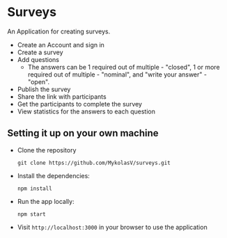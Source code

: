 # Surveys

An Application for creating surveys.

- Create an Account and sign in
- Create a survey
- Add questions
  - The answers can be 1 required out of multiple - "closed", 1 or more required
    out of multiple - "nominal", and "write your answer" - "open".
- Publish the survey
- Share the link with participants
- Get the participants to complete the survey
- View statistics for the answers to each question

## Setting it up on your own machine
- Clone the repository

  `git clone https://github.com/MykolasV/surveys.git`

- Install the dependencies:
  
  `npm install`

- Run the app locally:

  `npm start`

- Visit `http://localhost:3000` in your browser to use the application
